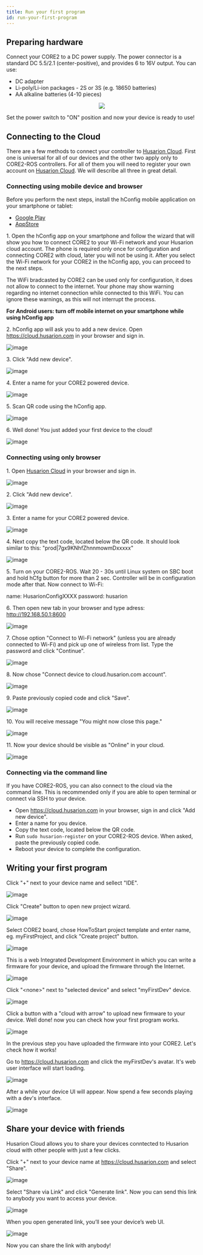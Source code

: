 ```yaml
---
title: Run your first program
id: run-your-first-program
---
```


## Preparing hardware ##

Connect your CORE2 to a DC power supply. The power connector is a standard DC 5.5/2.1 (center-positive), and provides 6 to 16V output. You can use:

* DC adapter
* Li-poly/Li-ion packages - 2S or 3S (e.g. 18650 batteries)
* AA alkaline batteries (4-10 pieces)


<div><center><img src="./../../assets/img/howToStart/core2_power_supply.png"
/></center></div>

Set the power switch to "ON" position and now your device is ready to use!

## Connecting to the Cloud ##

There are a few methods to connect your controller to [Husarion Cloud](https://cloud.husarion.com). First one is universal for all of our devices and the other two apply only to CORE2-ROS controllers. For all of them you will need to register your own account on [Husarion Cloud](https://cloud.husarion.com). We will describe all three in great detail. 

### Connecting using mobile device and browser ###

Before you perform the next steps, install the hConfig mobile application on your smartphone or tablet:
* [Google Play](https://play.google.com/store/apps/details?id=com.husarion.configtool2&hl=en)
* [AppStore](https://itunes.apple.com/us/app/hconfig/id1283536270?mt=8)

1\. Open the hConfig app on your smartphone and follow the wizard that will show you how to connect CORE2 to your Wi-Fi network and your Husarion cloud account. The phone is required only once for configuration and connecting CORE2 with cloud, later you will not be using it. After you select the Wi-Fi network for your CORE2 in the hConfig app, you can proceed to the next steps.

The WiFi bradcasted by CORE2 can be used only for configuration, it does not allow to connect to the internet. Your phone may show warning regarding no internet connection while connected to this WiFi. You can ignore these warnings, as this will not interrupt the process.

<b>For Android users: turn off mobile internet on your smartphone while using hConfig app </b>

2\. hConfig app will ask you to add a new device. Open https://cloud.husarion.com in your browser and sign in.

![image](./../../assets/img/howToStart/1_signin.png)

3\. Click "Add new device".

![image](./../../assets/img/howToStart/2_addNewDevice.png)

4\. Enter a name for your CORE2 powered device.

![image](./../../assets/img/howToStart/3_enterName.png)

5\. Scan QR code using the hConfig app.

![image](./../../assets/img/howToStart/4_scanQr.png)

6\. Well done! You just added your first device to the cloud!

![image](./../../assets/img/howToStart/5_devAdded.png)

### Connecting using only browser ###

1\. Open [Husarion Cloud](https://cloud.husarion.com) in your browser and sign in.

![image](./../../assets/img/howToStart/configuration_1.png)

2\. Click "Add new device".

![image](./../../assets/img/howToStart/configuration_2.png)

3\. Enter a name for your CORE2 powered device.

![image](./../../assets/img/howToStart/configuration_3.png)

4\. Next copy the text code, located below the QR code. It should look similar to this: "prod|7gx9KNhfZhnnmowmDxxxxx"

![image](./../../assets/img/howToStart/configuration_4.png)

5\. Turn on your CORE2-ROS. Wait 20 - 30s until Linux system on SBC boot and hold hCfg button for more than 2 sec. Controller will be in configuration mode after that. Now connect to Wi-Fi:

name: HusarionConfigXXXX
password: husarion

6\. Then open new tab in your browser and type adress: http://192.168.50.1:8600 

![image](./../../assets/img/howToStart/configuration_5.png)

7\. Chose option "Connect to Wi-Fi network" (unless you are already connected to Wi-Fi) and pick up one of wireless from list. Type the password and click "Continue".

![image](./../../assets/img/howToStart/configuration_6.png)

8\. Now chose "Connect device to cloud.husarion.com account".

![image](./../../assets/img/howToStart/configuration_7.png)

9\. Paste previously copied code and click "Save".

![image](./../../assets/img/howToStart/configuration_8.png)

10\. You will receive message "You might now close this page."

![image](./../../assets/img/howToStart/configuration_9.png)

11\. Now your device should be visible as "Online" in your cloud.

![image](./../../assets/img/howToStart/configuration_10.png)

### Connecting via the command line ###

If you have CORE2-ROS, you can also connect to the cloud via the command line. This is recommended only if you are able to open terminal or connect via SSH to your device.

 * Open https://cloud.husarion.com in your browser, sign in and click "Add new device". 
 * Enter a name for you device.
 * Copy the text code, located below the QR code.
 * Run `sudo husarion-register` on your CORE2-ROS device. When asked, paste the previously copied code.
 * Reboot your device to complete the configuration.

## Writing your first program ##

Click "+" next to your device name and sellect "IDE".

![image](./../../assets/img/howToStart/6_openWebIDE.png)

Click "Create" button to open new project wizard.

![image](./../../assets/img/howToStart/7_createNewProj.png)

Select CORE2 board, chose HowToStart project template and enter name, eg. myFirstProject, and click "Create project" button.

![image](./../../assets/img/howToStart/8_projSettings.png)

This is a web Integrated Development Environment in which you can write a firmware for your device, and upload the firmware through the Internet.

![image](./../../assets/img/howToStart/9_webIDEmain.png)

Click "&lt;none&gt;" next to "selected device" and select "myFirstDev" device.

![image](./../../assets/img/howToStart/10_webIDEselectDev.png)

Click a button with a "cloud with arrow" to upload new firmware to your device. Well done! now you can check how your first program works.

![image](./../../assets/img/howToStart/11_webIDEprogram.png)

In the previous step you have uploaded the firmware into your CORE2. Let's check how it works!<br/>

Go to https://cloud.husarion.com and click the myFirstDev's avatar. It's web user interface will start loading.

![image](./../../assets/img/howToStart/12_openDevUI.png)

After a while your device UI will appear. Now spend a few seconds playing with a dev's interface.

![image](./../../assets/img/howToStart/13_devUI.png)

## Share your device with friends ##
Husarion Cloud allows you to share your devices conntected to Husarion cloud with other people with just a few clicks.

Click "+" next to your device name at https://cloud.husarion.com and select "Share".

![image](./../../assets/img/howToStart/14_shareSelect.png)

Select "Share via Link" and click "Generate link". Now you can send this link to anybody you want to access your device.

![image](./../../assets/img/howToStart/15_shareDetails.png)

When you open generated link, you’ll see your device’s web UI.

![image](./../../assets/img/howToStart/16_shareUI.png)

Now you can share the link with anybody!
